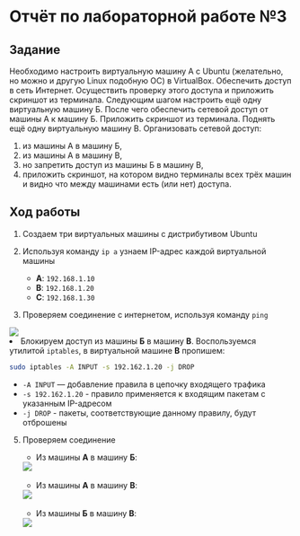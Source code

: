 # Отчёт по лабораторной работе №3

## Задание

Необходимо настроить виртуальную машину А с Ubuntu (желательно, но можно и другую Linux подобную ОС) в VirtualBox. Обеспечить доступ в сеть Интернет. Осуществить проверку этого доступа и приложить скриншот из терминала. Следующим шагом настроить ещё одну виртуальную машину Б. После чего обеспечить сетевой доступ от машины А к машину Б. Приложить скриншот из терминала. Поднять ещё одну виртуальную машину В. Организовать сетевой доступ:

1. из машины А в машину Б,
2. из машины А в машину В,
3. но запретить доступ из машины Б в машину В,
4. приложить скриншот, на котором видно терминалы всех трёх машин и видно что между машинами есть (или нет) доступа.


## Ход работы

1. Создаем три виртуальных машины с дистрибутивом Ubuntu

2. Используя команду `ip a` узнаем IP-адрес каждой виртуальной машины
	- **A**: `192.168.1.10`
	- **B**: `192.168.1.20`
	- **C**: `192.168.1.30`
3. Проверяем соединение с интернетом, используя команду `ping`

<div align="left">
<img src="https://github.com/user-attachments/assets/c010cadc-d269-43c4-aa35-5588a6828a96/>
</div>

4. Блокируем доступ из машины **Б** в машину **В**. Воспользуемся утилитой `iptables`, в виртуальной машине **В** пропишем:

```bash
sudo iptables -A INPUT -s 192.162.1.20 -j DROP
```
- `-A INPUT` — добавление правила в цепочку входящего трафика
- `-s 192.162.1.20` - правило применяется к входящим пакетам с указанным IP-адресом
- `-j DROP` - пакеты, соответствующие данному правилу, будут отброшены

5. Проверяем соединение
	- Из машины **А** в машину **Б**:

	<div align="left">
	<img src="https://github.com/user-attachments/assets/ea39fe9e-c3cf-44f1-9a8b-16b7adc88839"/>
	</div><br>

	- Из машины **А** в машину **В**:

	<div align="left">
	<img src="https://github.com/user-attachments/assets/88616a5e-60a1-43c3-a288-9df88824112a"/>
	</div><br>

	- Из машины **Б** в машину **В**:
   
	<div align="left">
	<img src="https://github.com/user-attachments/assets/6e98505d-4619-4fac-b75b-e18e35102d4f"/>
	</div><br>





